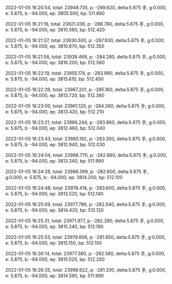 2022-01-05 16:20:54, total: 23949.735, p: -289.620, delta:5.875 手, g:0.000, e: 5.875, b: -94.000, ep: 3805.500, bp: 511.890

2022-01-05 16:21:16, total: 23921.036, p: -288.780, delta:5.875 手, g:0.000, e: 5.875, b: -94.000, ep: 3810.580, bp: 512.420

2022-01-05 16:21:37, total: 23930.500, p: -287.930, delta:5.875 手, g:0.000, e: 5.875, b: -94.000, ep: 3810.870, bp: 512.350

2022-01-05 16:21:58, total: 23938.469, p: -284.280, delta:5.875 手, g:0.000, e: 5.875, b: -94.000, ep: 3816.200, bp: 512.560

2022-01-05 16:22:19, total: 23955.174, p: -283.990, delta:5.875 手, g:0.000, e: 5.875, b: -94.000, ep: 3815.610, bp: 512.450

2022-01-05 16:22:39, total: 23967.201, p: -285.160, delta:5.875 手, g:0.000, e: 5.875, b: -94.000, ep: 3813.720, bp: 512.360

2022-01-05 16:23:00, total: 23961.120, p: -284.260, delta:5.875 手, g:0.000, e: 5.875, b: -94.000, ep: 3813.420, bp: 512.210

2022-01-05 16:23:21, total: 23986.244, p: -283.860, delta:5.875 手, g:0.000, e: 5.875, b: -94.000, ep: 3812.460, bp: 512.040

2022-01-05 16:23:43, total: 23980.192, p: -283.300, delta:5.875 手, g:0.000, e: 5.875, b: -94.000, ep: 3812.940, bp: 512.030

2022-01-05 16:24:04, total: 23986.770, p: -282.680, delta:5.875 手, g:0.000, e: 5.875, b: -94.000, ep: 3813.240, bp: 511.990

2022-01-05 16:24:26, total: 23986.399, p: -282.600, delta:5.875 手, g:0.000, e: 5.875, b: -94.000, ep: 3814.200, bp: 512.100

2022-01-05 16:24:48, total: 23978.418, p: -283.600, delta:5.875 手, g:0.000, e: 5.875, b: -94.000, ep: 3813.520, bp: 512.140

2022-01-05 16:25:09, total: 23977.786, p: -282.540, delta:5.875 手, g:0.000, e: 5.875, b: -94.000, ep: 3814.420, bp: 512.120

2022-01-05 16:25:31, total: 23971.977, p: -282.280, delta:5.875 手, g:0.000, e: 5.875, b: -94.000, ep: 3815.240, bp: 512.190

2022-01-05 16:25:53, total: 23979.606, p: -281.650, delta:5.875 手, g:0.000, e: 5.875, b: -94.000, ep: 3815.150, bp: 512.100

2022-01-05 16:26:14, total: 23977.380, p: -282.580, delta:5.875 手, g:0.000, e: 5.875, b: -94.000, ep: 3815.020, bp: 512.200

2022-01-05 16:26:35, total: 23998.622, p: -281.330, delta:5.875 手, g:0.000, e: 5.875, b: -94.000, ep: 3814.590, bp: 511.990